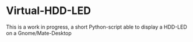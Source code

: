 # Virtual-HDD-LED
This is a work in progress, a short Python-script able to display a HDD-LED on a Gnome/Mate-Desktop
